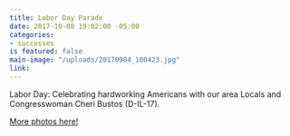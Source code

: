 ```yaml
---
title: Labor Day Parade
date: 2017-10-08 19:02:00 -05:00
categories:
- successes
is featured: false
main-image: "/uploads/20170904_100423.jpg"
link: 
---
```


Labor Day: Celebrating hardworking Americans with our area Locals and Congresswoman Cheri Bustos (D-IL-17).

[More photos here!](https://photos.app.goo.gl/zBFwcUMiumxiKxg82)